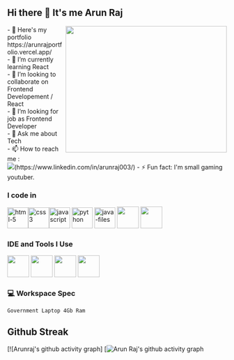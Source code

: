 ## Hi there 👋 It's me Arun Raj


<img align="right" width="370" height="290" src="https://i.pinimg.com/originals/47/f0/34/47f0342cec72b800463bf003eac1257e.gif">
- 🔭 Here's my portfolio https://arunrajportfolio.vercel.app/ <br />
- 🌱 I’m currently learning React  <br />
- 👯 I’m looking to collaborate on Frontend Developement / React  <br />
- 🤔 I’m looking for job as Frontend Developer <br />
- 💬 Ask me about Tech <br />
- 📫 How to reach me :
<br /> <img src="https://img.shields.io/badge/LinkedIn-0077B5?style=for-the-badge&logo=linkedin&logoColor=white" />(https://www.linkedin.com/in/arunraj003/)
- ⚡ Fun fact: I'm small gaming youtuber.

### I code in
<img width="48" height="48" src="https://img.icons8.com/pulsar-gradient/48/html-5.png" alt="html-5"/><img width="48" height="48" src="https://img.icons8.com/pulsar-gradient/48/css3.png" alt="css3"/><img width="48" height="48" src="https://img.icons8.com/pulsar-gradient/48/javascript.png" alt="javascript"/> <img width="48" height="48" src="https://img.icons8.com/pulsar-gradient/48/python.png" alt="python"/>  <img width="48" height="48" src="https://img.icons8.com/pulsar-gradient/48/java-files.png" alt="java-files"/>  <img height="50" width="50" src="https://img.icons8.com/color/48/000000/sass.png"/> <img height="50" width="50" src="https://img.icons8.com/color/48/000000/bootstrap.png" /> 

### IDE and Tools I Use
<img height="50" width="50" src="https://img.icons8.com/color/48/000000/visual-studio-code-2019.png"/> <img height="50" width="50" src="https://img.icons8.com/color/48/000000/pycharm.png"/> <img height="50" width="50" src="https://img.icons8.com/color/50/000000/git.png"/>  <img height="50" src="https://img.icons8.com/officel/480/null/java-eclipse.png"/>

### 💻 Workspace Spec
``` Government Laptop 4Gb Ram ```

## Github Streak
[![Arunraj's github activity graph]
[![Arun Raj's github activity graph](https://github-readme-activity-graph.vercel.app/graph?username=arunraj03&bg_color=000000&color=11ff00&line=1eff00&point=00ff11&area=true&hide_border=true)

